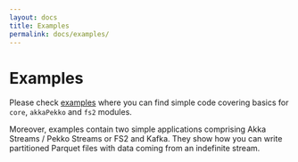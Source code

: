```yaml
---
layout: docs
title: Examples
permalink: docs/examples/
---
```


# Examples

Please check [examples](https://github.com/mjakubowski84/parquet4s/blob/master/examples) where you can find simple code covering basics for `core`, `akkaPekko` and `fs2` modules.

Moreover, examples contain two simple applications comprising Akka Streams / Pekko Streams or FS2 and Kafka. They show how you can write partitioned Parquet files with data coming from an indefinite stream.
